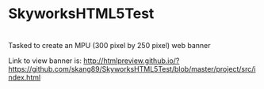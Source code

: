 # SkyworksHTML5Test
#
Tasked to create an MPU (300 pixel by 250 pixel) web banner 
  
Link to view banner is: http://htmlpreview.github.io/?https://github.com/skang89/SkyworksHTML5Test/blob/master/project/src/index.html
